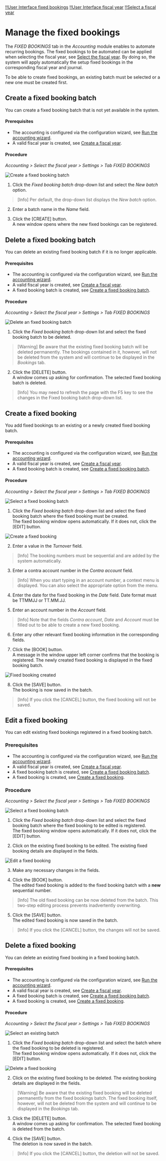 [!!User Interface fixed bookings](../UserInterface/02f_FixedBookings.md)
[!!User Interface fiscal year](../UserInterface/00a_FiscalYear.md)
[!!Select a fiscal year](../Operation/01_SelectFiscalYear.md)

# Manage the fixed bookings

The *FIXED BOOKINGS* tab in the *Accounting* module enables to automate recurring bookings. The fixed bookings to be automated can be applied when selecting the fiscal year, see [Select the fiscal year](01_SelectFiscalYear.md). By doing so, the system will apply automatically the setup fixed bookings in the corresponding fiscal year and journal.

To be able to create fixed bookings, an existing batch must be selected or a new one must be created first.


## Create a fixed booking batch

You can create a fixed booking batch that is not yet available in the system.

#### Prerequisites

- The accounting is configured via the configuration wizard, see [Run the accounting wizard](01_RunAccountingWizard.md).
- A valid fiscal year is created, see [Create a fiscal year](04_ManageFiscalYear.md#create-a-fiscal-year).

#### Procedure

*Accounting > Select the fiscal year > Settings > Tab FIXED BOOKINGS*

![Create a fixed booking batch](/Assets/Screenshots/RetailSuiteAccounting/Settings/FixedBookings/CreateFixedBookingBatch.png "[Create a fixed booking batch]")

1. Click the *Fixed booking batch* drop-down list and select the *New batch* option.

  > [Info] Per default, the drop-down list displays the *New batch* option.

2. Enter a batch name in the *Name* field.  

3. Click the [CREATE] button.   
A new window opens where the new fixed bookings can be registered.


## Delete a fixed booking batch

You can delete an existing fixed booking batch if it is no longer applicable.

#### Prerequisites

- The accounting is configured via the configuration wizard, see [Run the accounting wizard](01_RunAccountingWizard.md).
- A valid fiscal year is created, see [Create a fiscal year](04_ManageFiscalYear.md#create-a-fiscal-year).
- A fixed booking batch is created, see [Create a fixed booking batch](#create-a-fixed-booking-batch).

#### Procedure

*Accounting > Select the fiscal year > Settings > Tab FIXED BOOKINGS*

![Delete an fixed booking batch](/Assets/Screenshots/RetailSuiteAccounting/Settings/FixedBookings/DeleteFixedBookingBatch.png "[Delete a fixed booking batch]")

1. Click the *Fixed booking batch* drop-down list and select the fixed booking batch to be deleted.   

  > [Warning] Be aware that the existing fixed booking batch will be deleted permanently. The bookings contained in it, however, will not be deleted from the system and will continue to be displayed in the *Bookings* tab.

2. Click the [DELETE] button.  
A window comes up asking for confirmation. The selected fixed booking batch is deleted.

  > [Info] You may need to refresh the page with the F5 key to see the changes in the Fixed booking batch drop-down list.


## Create a fixed booking

You add fixed bookings to an existing or a newly created fixed booking batch.

#### Prerequisites

- The accounting is configured via the configuration wizard, see [Run the accounting wizard](01_RunAccountingWizard.md).
- A valid fiscal year is created, see [Create a fiscal year](04_ManageFiscalYear.md#create-a-fiscal-year).
- A fixed booking batch is created, see [Create a fixed booking batch](#create-a-fixed-booking-batch).

#### Procedure

*Accounting > Select the fiscal year > Settings > Tab FIXED BOOKINGS*

![Select a fixed booking batch](/Assets/Screenshots/RetailSuiteAccounting/Settings/FixedBookings/EditFixedBookingBatch.png "[Select a fixed booking batch]")

1. Click the *Fixed booking batch* drop-down list and select the fixed booking batch where the fixed booking must be created.   
The fixed booking window opens automatically. If it does not, click the [EDIT] button.

  ![Create a fixed booking](/Assets/Screenshots/RetailSuiteAccounting/Settings/FixedBookings/CreateFixedBooking.png "[Create a fixed booking]")

2. Enter a value in the *Turnover* field.

  > [Info] The booking numbers must be sequential and are added by the system automatically.

3. Enter a contra account number in the *Contra account* field.

  > [Info] When you start typing in an account number, a context menu is displayed. You can also select the appropriate option from the menu.

4. Enter the date for the fixed booking in the *Date* field. Date format must be TTMMJJ or TT.MM.JJ.

5. Enter an account number in the *Account* field.

  > [Info] Note that the fields *Contra account*, *Date* and *Account* must be filled out to be able to create a new fixed booking.

6. Enter any other relevant fixed booking information in the corresponding fields.

7. Click the [BOOK] button.  
A message in the window upper left corner confirms that the booking is registered. The newly created fixed booking is displayed in the fixed booking batch.

  ![Fixed booking created](/Assets/Screenshots/RetailSuiteAccounting/Settings/FixedBookings/FixedBookingCreated.png "[Fixed booking created]")

8. Click the [SAVE] button.   
The booking is now saved in the batch.

 > [Info] If you click the [CANCEL] button, the fixed booking will not be saved.


## Edit a fixed booking

You can edit existing fixed bookings registered in a fixed booking batch.

### Prerequisites

- The accounting is configured via the configuration wizard, see [Run the accounting wizard](01_RunAccountingWizard.md).
- A valid fiscal year is created, see [Create a fiscal year](04_ManageFiscalYear.md#create-a-fiscal-year).
- A fixed booking batch is created, see [Create a fixed booking batch](#create-a-fixed-booking-batch).
- A fixed booking is created, see [Create a fixed booking](#create-a-fixed-booking).

### Procedure

*Accounting > Select the fiscal year > Settings > Tab FIXED BOOKINGS*

![Select a fixed booking batch](/Assets/Screenshots/RetailSuiteAccounting/Settings/FixedBookings/EditFixedBookingBatch.png "[Select a fixed booking batch]")

1. Click the *Fixed booking batch* drop-down list and select the fixed booking batch where the fixed booking to be edited is registered.   
The fixed booking window opens automatically. If it does not, click the [EDIT] button.

2. Click on the existing fixed booking to be edited.
The existing fixed booking details are displayed in the fields.

  ![Edit a fixed booking](/Assets/Screenshots/RetailSuiteAccounting/Settings/FixedBookings/EditFixedBooking.png "[Edit a fixed booking]")

3. Make any necessary changes in the fields.

4. Click the [BOOK] button.  
The edited fixed booking is added to the fixed booking batch with a **new** sequential number.

  > [Info] The old fixed booking can be now deleted from the batch. This two-step editing process prevents inadvertently overwriting.

5. Click the [SAVE] button.   
The edited fixed booking is now saved in the batch.  

  > [Info] If you click the [CANCEL] button, the changes will not be saved.


## Delete a fixed booking

You can delete an existing fixed booking in a fixed booking batch.

#### Prerequisites

- The accounting is configured via the configuration wizard, see [Run the accounting wizard](01_RunAccountingWizard.md).
- A valid fiscal year is created, see [Create a fiscal year](04_ManageFiscalYear.md#create-a-fiscal-year).
- A fixed booking batch is created, see [Create a fixed booking batch](#create-a-fixed-booking-batch).
- A fixed booking is created, see [Create a fixed booking](#create-a-fixed-booking).

#### Procedure

*Accounting > Select the fiscal year > Settings > Tab FIXED BOOKINGS*

![Select an existing batch](/Assets/Screenshots/RetailSuiteAccounting/Settings/FixedBookings/EditFixedBookingBatch.png "[Select an existing batch]")

1. Click the *Fixed booking batch* drop-down list and select the batch where the fixed booking to be deleted is registered.    
The fixed booking window opens automatically. If it does not, click the [EDIT] button.

  ![Delete a fixed booking](/Assets/Screenshots/RetailSuiteAccounting/Settings/FixedBookings/DeleteFixedBooking.png "[Delete a fixed booking]")

2. Click on the existing fixed booking to be deleted.
The existing booking details are displayed in the fields.

  > [Warning] Be aware that the existing fixed booking will be deleted permanently from the fixed bookings batch. The fixed booking itself, however, will not be deleted from the system and will continue to be displayed in the *Bookings* tab.

3. Click the [DELETE] button.  
A window comes up asking for confirmation. The selected fixed booking is deleted from the batch.

4. Click the [SAVE] button.   
The deletion is now saved in the batch.

 > [Info] If you click the [CANCEL] button, the deletion will not be saved.
